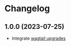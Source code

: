 # Changelog

## 1.0.0 (2023-07-25)

- Integrate [wagtail upgrades](https://github.com/unexceptable/wagtail-robots/pull/20)
